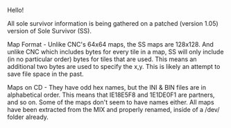 Hello!

All sole survivor information is being gathered on a patched (version 1.05) version of Sole Survivor (SS).

Map Format - Unlike CNC's 64x64 maps, the SS maps are 128x128. And unlike CNC which includes bytes for every tile in a map, SS will only include (in no particular order) bytes for tiles that are used. This means an additional two bytes are used to specify the x,y. This is likely an attempt to save file space in the past.

Maps on CD - They have odd hex names, but the INI & BIN files are in alphabetical order. This means that IE18E5F8 and 1E1DE0F1 are partners, and so on. Some of the maps don't seem to have names either. All maps have been extracted from the MIX and properly renamed, inside of a /dev/ folder already.